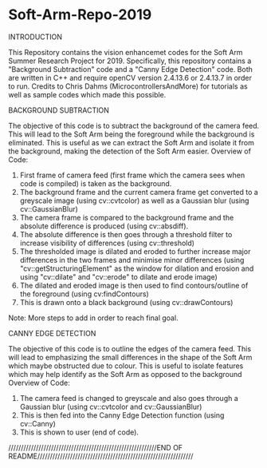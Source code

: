 # Soft-Arm-Repo-2019

INTRODUCTION

This Repository contains the vision enhancemet codes for the Soft Arm Summer Research Project for 2019.
Specifically, this repository contains a "Background Subtraction" code and a "Canny Edge Detection" code.
Both are written in C++ and require openCV version 2.4.13.6 or 2.4.13.7 in order to run.
Credits to Chris Dahms (MicrocontrollersAndMore) for tutorials as well as sample codes which made this possible.

BACKGROUND SUBTRACTION

The objective of this code is to subtract the background of the camera feed.
This will lead to the Soft Arm being the foreground while the background is eliminated.
This is useful as we can extract the Soft Arm and isolate it from the background, making the detection
of the Soft Arm easier.
Overview of Code:
1. First frame of camera feed (first frame which the camera sees when code is compiled) is taken as the background.
2. The background frame and the current camera frame get converted to a greyscale image (using cv::cvtcolor) as well as a 
   Gaussian blur (using cv::GaussianBlur)
3. The camera frame is compared to the background frame and the absolute difference is produced (using cv::absdiff).
4. The absolute difference is then goes through a threshold filter to increase visibility of differences (using cv::threshold)
5. The thresholded image is dilated and eroded to further increase major differences in the two frames and minimise 
   minor differences (using "cv::getStructuringElement" as the window for dilation and erosion and using "cv::dilate" and "cv::erode"
   to dilate and erode image)
6. The dilated and eroded image is then used to find contours/outline of the foreground (using cv:findContours)
7. This is drawn onto a black background (using cv::drawContours)

Note: More steps to add in order to reach final goal.

CANNY EDGE DETECTION

The objective of this code is to outline the edges of the camera feed.
This will lead to emphasizing the small differences in the shape of the Soft Arm which maybe obstructed due to colour.
This is useful to isolate features which may help identify as the Soft Arm as opposed to the background
Overview of Code:
1. The camera feed is changed to greyscale and also goes through a Gaussian blur (using cv::cvtcolor and cv::GaussianBlur)
2. This is then fed into the Canny Edge Detection function (using cv::Canny)
3. This is shown to user (end of code).

///////////////////////////////////////////////////////////END OF README//////////////////////////////////////////////////////////////


   
